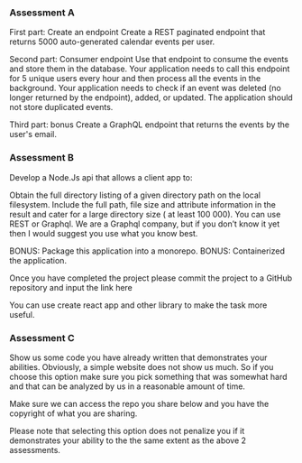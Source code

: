 
### Assessment A

First part: Create an endpoint
Create a REST paginated endpoint that returns 5000 auto-generated calendar events per user.

Second part: Consumer endpoint
Use that endpoint to consume the events and store them in the database. Your application needs to call this endpoint for 5 unique users every hour and then process all the events in the background. Your application needs to check if an event was deleted (no longer returned by the endpoint), added, or updated. The application should not store duplicated events.

Third part: bonus
Create a GraphQL endpoint that returns the events by the user's email.




### Assessment B

Develop a Node.Js api that allows a client app to:

Obtain the full directory listing of a given directory path on the local filesystem. Include the full path, file size and attribute information in the result and cater for a large directory size ( at least 100 000). You can use REST or Graphql. We are a Graphql company, but if you don’t know it yet then I would suggest you use what you know best.

BONUS: Package this application into a monorepo.
BONUS: Containerized the application.

Once you have completed the project please commit the project to a GitHub repository and input the link here

You can use create react app and other library to make the task more useful.




### Assessment C

Show us some code you have already written that demonstrates your abilities. Obviously, a simple website does not show us much. So if you choose this option make sure you pick something that was somewhat hard and that can be analyzed by us in a reasonable amount of time.

Make sure we can access the repo you share below and you have the copyright of what you are sharing.

Please note that selecting this option does not penalize you if it demonstrates your ability to the the same extent as the above 2 assessments.
